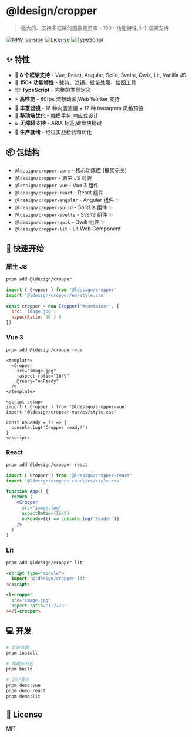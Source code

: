 # @ldesign/cropper

> 强大的、支持多框架的图像裁剪库 - 150+ 功能特性,8 个框架支持

[![NPM Version](https://img.shields.io/npm/v/@ldesign/cropper-core.svg)](https://www.npmjs.com/package/@ldesign/cropper-core)
[![License](https://img.shields.io/npm/l/@ldesign/cropper-core.svg)](./LICENSE)
[![TypeScript](https://img.shields.io/badge/TypeScript-5.7-blue.svg)](https://www.typescriptlang.org/)

## ✨ 特性

- 🎯 **8 个框架支持** - Vue, React, Angular, Solid, Svelte, Qwik, Lit, Vanilla JS
- 🎨 **150+ 功能特性** - 裁剪、滤镜、批量处理、绘图工具
- 📦 **TypeScript** - 完整的类型定义
- ⚡ **高性能** - 60fps 流畅动画,Web Worker 支持
- 🎁 **丰富滤镜** - 16 种内置滤镜 + 17 种 Instagram 风格预设
- 📱 **移动端优化** - 触摸手势,响应式设计
- ♿ **无障碍支持** - ARIA 标签,键盘快捷键
- 💪 **生产就绪** - 经过实战检验和优化

## 📦 包结构

- `@ldesign/cropper-core` - 核心功能库 (框架无关)
- `@ldesign/cropper` - 原生 JS 封装
- `@ldesign/cropper-vue` - Vue 3 组件
- `@ldesign/cropper-react` - React 组件
- `@ldesign/cropper-angular` - Angular 组件 ✨
- `@ldesign/cropper-solid` - Solid.js 组件 ✨
- `@ldesign/cropper-svelte` - Svelte 组件 ✨
- `@ldesign/cropper-qwik` - Qwik 组件 ✨
- `@ldesign/cropper-lit` - Lit Web Component

## 🚀 快速开始

### 原生 JS

```bash
pnpm add @ldesign/cropper
```

```javascript
import { Cropper } from '@ldesign/cropper'
import '@ldesign/cropper/es/style.css'

const cropper = new Cropper('#container', {
  src: 'image.jpg',
  aspectRatio: 16 / 9
})
```

### Vue 3

```bash
pnpm add @ldesign/cropper-vue
```

```vue
<template>
  <Cropper
    src="image.jpg"
    :aspect-ratio="16/9"
    @ready="onReady"
  />
</template>

<script setup>
import { Cropper } from '@ldesign/cropper-vue'
import '@ldesign/cropper-vue/es/style.css'

const onReady = () => {
  console.log('Cropper ready!')
}
</script>
```

### React

```bash
pnpm add @ldesign/cropper-react
```

```jsx
import { Cropper } from '@ldesign/cropper-react'
import '@ldesign/cropper-react/es/style.css'

function App() {
  return (
    <Cropper
      src="image.jpg"
      aspectRatio={16/9}
      onReady={() => console.log('Ready!')}
    />
  )
}
```

### Lit

```bash
pnpm add @ldesign/cropper-lit
```

```html
<script type="module">
  import '@ldesign/cropper-lit'
</script>

<l-cropper
  src="image.jpg"
  aspect-ratio="1.7778"
></l-cropper>
```

## 💻 开发

```bash
# 安装依赖
pnpm install

# 构建所有包
pnpm build

# 运行演示
pnpm demo:vue
pnpm demo:react
pnpm demo:lit
```

## 📄 License

MIT
